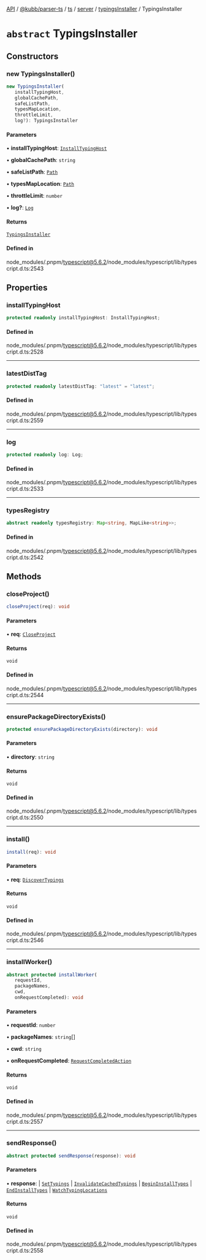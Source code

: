 [API](../../../../../../../../../packages.md) / [@kubb/parser-ts](../../../../../../../index.md) / [ts](../../../../../index.md) / [server](../../../index.md) / [typingsInstaller](../index.md) / TypingsInstaller

# `abstract` TypingsInstaller

## Constructors

### new TypingsInstaller()

```ts
new TypingsInstaller(
   installTypingHost, 
   globalCachePath, 
   safeListPath, 
   typesMapLocation, 
   throttleLimit, 
   log?): TypingsInstaller
```

#### Parameters

• **installTypingHost**: [`InstallTypingHost`](../../../interfaces/InstallTypingHost.md)

• **globalCachePath**: `string`

• **safeListPath**: [`Path`](../../../../../type-aliases/Path.md)

• **typesMapLocation**: [`Path`](../../../../../type-aliases/Path.md)

• **throttleLimit**: `number`

• **log?**: [`Log`](../interfaces/Log.md)

#### Returns

[`TypingsInstaller`](TypingsInstaller.md)

#### Defined in

node\_modules/.pnpm/typescript@5.6.2/node\_modules/typescript/lib/typescript.d.ts:2543

## Properties

### installTypingHost

```ts
protected readonly installTypingHost: InstallTypingHost;
```

#### Defined in

node\_modules/.pnpm/typescript@5.6.2/node\_modules/typescript/lib/typescript.d.ts:2528

***

### latestDistTag

```ts
protected readonly latestDistTag: "latest" = "latest";
```

#### Defined in

node\_modules/.pnpm/typescript@5.6.2/node\_modules/typescript/lib/typescript.d.ts:2559

***

### log

```ts
protected readonly log: Log;
```

#### Defined in

node\_modules/.pnpm/typescript@5.6.2/node\_modules/typescript/lib/typescript.d.ts:2533

***

### typesRegistry

```ts
abstract readonly typesRegistry: Map<string, MapLike<string>>;
```

#### Defined in

node\_modules/.pnpm/typescript@5.6.2/node\_modules/typescript/lib/typescript.d.ts:2542

## Methods

### closeProject()

```ts
closeProject(req): void
```

#### Parameters

• **req**: [`CloseProject`](../../../interfaces/CloseProject.md)

#### Returns

`void`

#### Defined in

node\_modules/.pnpm/typescript@5.6.2/node\_modules/typescript/lib/typescript.d.ts:2544

***

### ensurePackageDirectoryExists()

```ts
protected ensurePackageDirectoryExists(directory): void
```

#### Parameters

• **directory**: `string`

#### Returns

`void`

#### Defined in

node\_modules/.pnpm/typescript@5.6.2/node\_modules/typescript/lib/typescript.d.ts:2550

***

### install()

```ts
install(req): void
```

#### Parameters

• **req**: [`DiscoverTypings`](../../../interfaces/DiscoverTypings.md)

#### Returns

`void`

#### Defined in

node\_modules/.pnpm/typescript@5.6.2/node\_modules/typescript/lib/typescript.d.ts:2546

***

### installWorker()

```ts
abstract protected installWorker(
   requestId, 
   packageNames, 
   cwd, 
   onRequestCompleted): void
```

#### Parameters

• **requestId**: `number`

• **packageNames**: `string`[]

• **cwd**: `string`

• **onRequestCompleted**: [`RequestCompletedAction`](../type-aliases/RequestCompletedAction.md)

#### Returns

`void`

#### Defined in

node\_modules/.pnpm/typescript@5.6.2/node\_modules/typescript/lib/typescript.d.ts:2557

***

### sendResponse()

```ts
abstract protected sendResponse(response): void
```

#### Parameters

• **response**: 
  \| [`SetTypings`](../../../interfaces/SetTypings.md)
  \| [`InvalidateCachedTypings`](../../../interfaces/InvalidateCachedTypings.md)
  \| [`BeginInstallTypes`](../../../interfaces/BeginInstallTypes.md)
  \| [`EndInstallTypes`](../../../interfaces/EndInstallTypes.md)
  \| [`WatchTypingLocations`](../../../interfaces/WatchTypingLocations.md)

#### Returns

`void`

#### Defined in

node\_modules/.pnpm/typescript@5.6.2/node\_modules/typescript/lib/typescript.d.ts:2558
